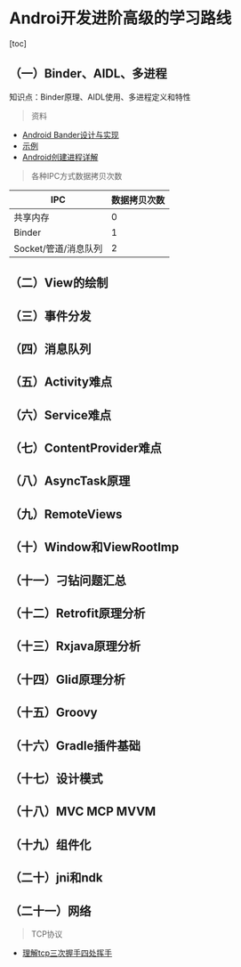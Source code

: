 # Androi开发进阶高级的学习路线

[toc]

## （一）Binder、AIDL、多进程
知识点：Binder原理、AIDL使用、多进程定义和特性
> 资料

* [Android Bander设计与实现](https://blog.csdn.net/universus/article/details/6211589)
* [示例](https://github.com/singwhatiwanna/android-art-res)
* [Android创建进程详解](http://gityuan.com/2016/03/26/app-process-create/)

> 各种IPC方式数据拷贝次数

IPC|数据拷贝次数
----|----
共享内存|0
Binder|1
Socket/管道/消息队列|2


## （二）View的绘制

## （三）事件分发

## （四）消息队列

## （五）Activity难点

## （六）Service难点

## （七）ContentProvider难点

## （八）AsyncTask原理

## （九）RemoteViews

## （十）Window和ViewRootImp

## （十一）刁钻问题汇总

## （十二）Retrofit原理分析

## （十三）Rxjava原理分析

## （十四）Glid原理分析

## （十五）Groovy

## （十六）Gradle插件基础

## （十七）设计模式

## （十八）MVC MCP MVVM

## （十九）组件化

## （二十）jni和ndk

## （二十一）网络
> TCP协议

* [理解tcp三次握手四处挥手](https://github.com/jawil/blog/issues/14)

